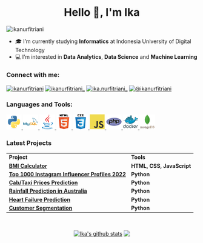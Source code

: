 <h1 align="center">Hello 👋, I'm Ika</h1>
<p align="left"> <img src="https://komarev.com/ghpvc/?username=ikanurfitriani&label=Profile%20Views&color=0e75b6&style=flat" alt="ikanurfitriani" /> </p>

- 🎓 I’m currently studying **Informatics** at Indonesia University of Digital Technology
- 💻 I’m interested in **Data Analytics**, **Data Science** and **Machine Learning**

<h3 align="left">Connect with me:</h3>
<p align="left">
<a href="https://linkedin.com/in/ikanurfitriani/" target="blank"><img align="center" src="https://raw.githubusercontent.com/rahuldkjain/github-profile-readme-generator/master/src/images/icons/Social/linked-in-alt.svg" alt="ikanurfitriani" height="30" width="40" /></a>
<a href="https://twitter.com/ikanurfitriani_" target="blank"><img align="center" src="https://raw.githubusercontent.com/rahuldkjain/github-profile-readme-generator/master/src/images/icons/Social/twitter.svg" alt="ikanurfitriani_" height="30" width="40" /></a>
<a href="https://instagram.com/ika.nurfitriani_" target="blank"><img align="center" src="https://raw.githubusercontent.com/rahuldkjain/github-profile-readme-generator/master/src/images/icons/Social/instagram.svg" alt="ika.nurfitriani_" height="30" width="40" /></a>
<a href="https://medium.com/@ikanurfitriani" target="blank"><img align="center" src="https://raw.githubusercontent.com/rahuldkjain/github-profile-readme-generator/master/src/images/icons/Social/medium.svg" alt="@ikanurfitriani" height="30" width="40" /></a>
</p>

<h3 align="left">Languages and Tools:</h3>
<p align="left"> 
<a href="https://www.python.org" target="_blank" rel="noreferrer"> <img src="https://raw.githubusercontent.com/devicons/devicon/master/icons/python/python-original.svg" alt="python" width="40" height="40"/> </a>
<a href="https://www.mysql.com/" target="_blank" rel="noreferrer"> <img src="https://raw.githubusercontent.com/devicons/devicon/master/icons/mysql/mysql-original-wordmark.svg" alt="mysql" width="40" height="40"/> </a>
<a href="https://www.java.com" target="_blank" rel="noreferrer"> <img src="https://raw.githubusercontent.com/devicons/devicon/master/icons/java/java-original.svg" alt="java" width="40" height="40"/> </a>
<a href="https://www.w3.org/html/" target="_blank" rel="noreferrer"> <img src="https://raw.githubusercontent.com/devicons/devicon/master/icons/html5/html5-original-wordmark.svg" alt="html5" width="40" height="40"/> </a>
<a href="https://www.w3schools.com/css/" target="_blank" rel="noreferrer"> <img src="https://raw.githubusercontent.com/devicons/devicon/master/icons/css3/css3-original-wordmark.svg" alt="css3" width="40" height="40"/> </a> 
<a href="https://developer.mozilla.org/en-US/docs/Web/JavaScript" target="_blank" rel="noreferrer"> <img src="https://raw.githubusercontent.com/devicons/devicon/master/icons/javascript/javascript-original.svg" alt="javascript" width="40" height="40"/> </a>
<a href="https://www.php.net" target="_blank" rel="noreferrer"> <img src="https://raw.githubusercontent.com/devicons/devicon/master/icons/php/php-original.svg" alt="php" width="40" height="40"/> </a>
<a href="https://www.docker.com/" target="_blank" rel="noreferrer"> <img src="https://raw.githubusercontent.com/devicons/devicon/master/icons/docker/docker-original-wordmark.svg" alt="docker" width="40" height="40"/> </a>   
<a href="https://www.mongodb.com/" target="_blank" rel="noreferrer"> <img src="https://raw.githubusercontent.com/devicons/devicon/master/icons/mongodb/mongodb-original-wordmark.svg" alt="mongodb" width="40" height="40"/> </a>   
</p>

<h3 align="left">Latest Projects</h3>
<table>
    <tr>
      <td><b>Project</b></td>
      <td><b>Tools</b></td>
    </tr>
    <tr>
      <td><b><a href="https://github.com/ikanurfitriani/BMI_Calculator" target="_blank">BMI Calculator</b></td>
      <td><b>HTML, CSS, JavaScript</b></td>
    </tr>
    <tr>
      <td><b><a href="https://github.com/ikanurfitriani/Top-1000-Instagram-Influencer-2022" target="_blank">Top 1000 Instagram Influencer Profiles 2022</b></td>
      <td><b>Python</b></td>
    </tr>
    <tr>
      <td><b><a href="https://github.com/ikanurfitriani/Final-Project1-LinearRegression" target="_blank">Cab/Taxi Prices Prediction</b></td>
      <td><b>Python</b></td>
    </tr>
    <tr>
      <td><b><a href="https://github.com/ikanurfitriani/Final-Project2-LogisticRegression-SVM" target="_blank">Rainfall Prediction in Australia</b></td>
      <td><b>Python</b></td>
    </tr>
    <tr>
      <td><b><a href="https://github.com/ikanurfitriani/Final-Project3-EnsembleMethod-RF" target="_blank">Heart Failure Prediction</b></td>
      <td><b>Python</b></td>
    </tr>
    <tr>
      <td><b><a href="https://github.com/ikanurfitriani/Final-Project4-Clustering" target="_blank">Customer Segmentation</b></td>
      <td><b>Python</b></td>
    </tr>
</table><br>

<p align="center">
<a href="https://github.com/ikanurfitriani"><img width="50%" align="center" src="https://github-readme-stats.vercel.app/api?username=ikanurfitriani&show_icons=true&theme=github_dark&hide_border=false&include_all_commits=true&count_private=true" alt="Ika's github stats" /></a>
<a href="https://github.com/ikanurfitriani"><img width="41%" align="center" src="https://github-readme-stats.vercel.app/api/top-langs/?username=ikanurfitriani&layout=compact&theme=github_dark&hide_border=false" /> </a>
</p>
